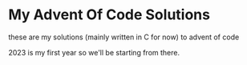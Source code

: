 My Advent Of Code Solutions
============================

these are my solutions (mainly written in C for now) to advent of code

2023 is my first year so we'll be starting from there.